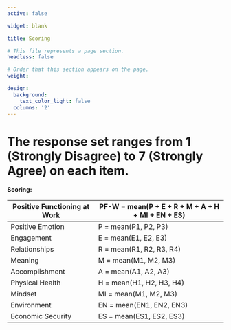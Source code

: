 ```yaml
---
active: false

widget: blank

title: Scoring

# This file represents a page section.
headless: false

# Order that this section appears on the page.
weight: 

design:
  background:
    text_color_light: false
  columns: '2'
---
```


# The response set ranges from 1 (Strongly Disagree) to 7 (Strongly Agree) on each item.

**Scoring:**

| **Positive Functioning at Work** | **PF-W = mean(P + E + R + M + A + H + MI + EN + ES)** |
|----------------------------------|-------------------------------------------------------|
| Positive Emotion                 | P = mean(P1, P2, P3)                                  |
| Engagement                       | E = mean(E1, E2, E3)                                  |
| Relationships                    | R = mean(R1, R2, R3, R4)                              |
| Meaning                          | M = mean(M1, M2, M3)                                  |
| Accomplishment                   | A = mean(A1, A2, A3)                                  |
| Physical Health                  | H = mean(H1, H2, H3, H4)                              |
| Mindset                          | MI = mean(M1, M2, M3)                                 |
| Environment                      | EN = mean(EN1, EN2, EN3)                              |
| Economic Security                | ES = mean(ES1, ES2, ES3)                              |
